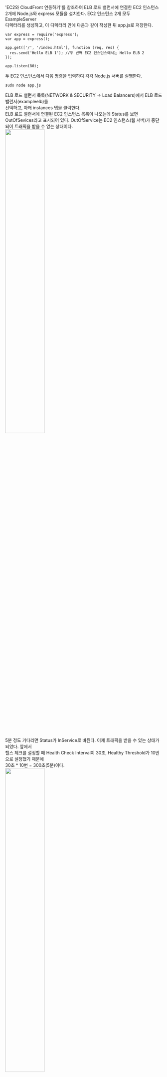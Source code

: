 'EC2와 CloudFront 연동하기'를 참조하여 ELB 로드 밸런서에 연결한 EC2 인스턴스   
2개에 Node.js와 express 모듈을 설치한다. EC2 인스턴스 2개 모두 ExampleServer  
디렉터리를 생성하고, 이 디렉터리 안에 다음과 같이 작성한 뒤 app.js로 저장한다.  

```
var express = require('express');
var app = express();

app.get(['/', '/index.html'], function (req, res) {
  res.send('Hello ELB 1'); //두 번째 EC2 인스턴스에서는 Hello ELB 2
});

app.listen(80);
```
두 EC2 인스턴스에서 다음 명령을 입력하여 각각 Node.js 서버를 실행한다.   
```
sudo node app.js
```
ELB 로드 밸런서 목록(NETWORK & SECURITY -> Load Balancers)에서 ELB 로드 밸런서(exampleelb)를   
선택하고, 아래 instances 탭을 클릭한다.   
ELB 로드 밸런서에 연결된 EC2 인스턴스 목록이 나오는데 Status를 보면 OutOfSevices라고 표시되어 있다. 
OutOfService는 EC2 인스턴스(웹 서버)가 중단되어 트래픽을 받을 수 없는 상태이다.   
<img src="https://user-images.githubusercontent.com/33191974/158006322-dc135516-0ac7-4993-92be-fae0a627207e.png" width="50%" height="50%"/>   
5분 정도 기다리면 Status가 InService로 바뀐다. 이제 트래픽을 받을 수 있는 상태가 되었다. 앞에서   
헬스 체크를 설정할 때 Health Check Interval이 30초, Healthy Threshold가 10번으로 설정했기 때문에  
30초 * 10번 = 300초(5분)이다.  
<img src="https://user-images.githubusercontent.com/33191974/158006968-3adeeb86-54f8-4edc-83d6-a63c8db30d5e.png" width="50%" height="50%"/>     
  
이제 Description 탭을 클릭한다. DNS Name 부분에 ELB 로드 밸런서의 URL이 표시된다.   
<img src="https://user-images.githubusercontent.com/33191974/158007004-f35a7e32-1c1f-48aa-8eb2-ed5e1b87c74d.png" width="50%" height="50%"/>    
  
웹 브라우저를 실행하고 ELB 로드 밸런서의 URL에 접속한다. Hello ELB 1 또는 Hello ELB 2가 표시될 것이다.   
이 URL을 계속 새로고침해보면 Hello ELB 1과 Hello ELB 2로 계속 바뀐다. ELB 로드 밸런서가 라운드 로빈  
알고리즘으로 매번 다른 EC2 인스턴스에 연결하기 때문이다.   
<img src="https://user-images.githubusercontent.com/33191974/158007088-6c7a5e56-cfe0-4fa7-a2d0-3163eb8fa52d.png" width="50%" height="50%"/>     
<img src="https://user-images.githubusercontent.com/33191974/158007097-3f162840-13b4-47d4-837d-4739316b0002.png" width="50%" height="50%"/>    
  
Scaling Policies 탭을 클릭하면 Auto Scaling 정책이 표시된다. 여기서 각 정책의 Actions 버튼을 클릭하면   
팝업 메뉴가 나온다. Execute를 클릭하면 CPU 사용률을 강제로 변경하지 않아도 EC2 인스턴스를 즉시   
추가하거나 삭제할 수 있다. 그리고 Edit를 클릭하면 정책을 변경할 수 있고, Delete를 클릭하면 정책을   
삭제할 수 있다.   
<img src="https://user-images.githubusercontent.com/33191974/158018411-03cf5d95-50ba-4741-a884-26c2d9aec0bf.png" width="50%" height="50%"/>      
   
Scaling History 탭을 클릭하면 Auto Scaling 그룹(ExampleAutoScalingGroup)에서 추가/삭제 내역이   
표시된다.  
<img src="https://user-images.githubusercontent.com/33191974/158018286-1bcd498c-3078-427f-a8b5-e27f399731e0.png" width="50%" height="50%"/>       
  
웹 브라우저를 실행하고 ELB 로드 밸런서의 URL에 접속한다(ELB 로드 밸런서의 URL을 확인하는 방법은   
'EC2 인스턴스에 웹 서버 실행하기'를 참조하기 바란다).  
  
ELB 로드 밸런서를 통하여 Auto Scaling이 생성한 EC2 인스턴스에 접속했다.   
<img src="https://user-images.githubusercontent.com/33191974/158018537-c9fbbfd7-25f2-4b5d-8915-02b31177f22c.png" width="50%" height="50%"/>      
이처럼 Auto Scaling 그룹을 생성해 EC2 인스턴스를 자동으로 추가하고 삭제할 수 있다.  
  

























































